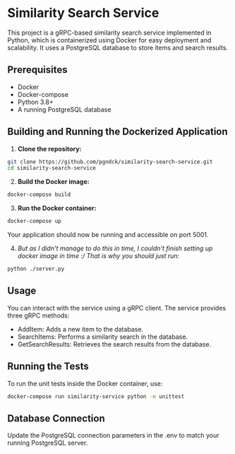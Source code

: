 # Similarity Search Service

This project is a gRPC-based similarity search service implemented in Python, which is containerized using Docker for easy deployment and scalability. It uses a PostgreSQL database to store items and search results.

## Prerequisites

-   Docker
-   Docker-compose
-   Python 3.8+
-   A running PostgreSQL database

## Building and Running the Dockerized Application

1. **Clone the repository:**

```bash
git clone https://github.com/pgndck/similarity-search-service.git
cd similarity-search-service
```

2. **Build the Docker image:**

```bash
docker-compose build
```

3. **Run the Docker container:**

```bash
docker-compose up
```

Your application should now be running and accessible on port 5001.

4. _But as I didn't manage to do this in time, I couldn't finish setting up docker image in time :/ That is why you should just run:_

```bash
python ./server.py
```

## Usage

You can interact with the service using a gRPC client. The service provides three gRPC methods:

-   AddItem: Adds a new item to the database.
-   SearchItems: Performs a similarity search in the database.
-   GetSearchResults: Retrieves the search results from the database.

## Running the Tests

To run the unit tests inside the Docker container, use:

```bash
docker-compose run similarity-service python -m unittest
```

## Database Connection

Update the PostgreSQL connection parameters in the .env to match your running PostgreSQL server.
